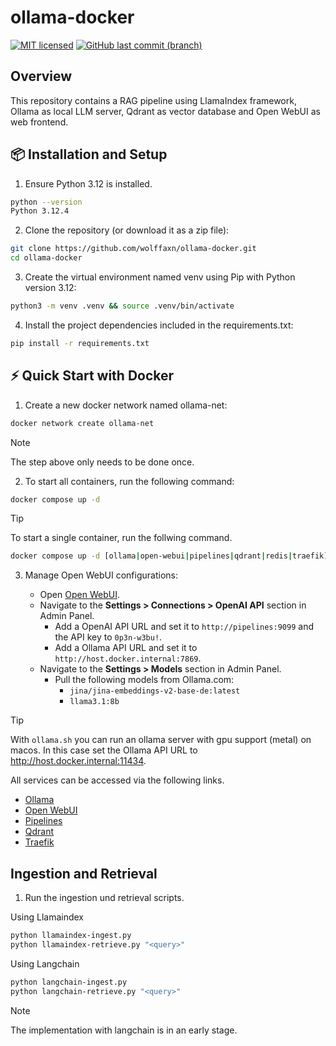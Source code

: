 # ollama-docker

[![MIT licensed](https://img.shields.io/badge/license-MIT-blue.svg)](https://opensource.org/licenses/MIT)
[![GitHub last commit (branch)](https://img.shields.io/github/last-commit/wolffaxn/ollama-docker/main.svg)](https://github.com/wolffaxn/ollama-docker)

## Overview

This repository contains a RAG pipeline using LlamaIndex framework, Ollama as local LLM server, Qdrant as vector database and Open WebUI as web frontend.

## 📦 Installation and Setup

1. Ensure Python 3.12 is installed.

  ```sh
  python --version
  Python 3.12.4
  ```

2. Clone the repository (or download it as a zip file):

  ```sh
  git clone https://github.com/wolffaxn/ollama-docker.git
  cd ollama-docker
  ```

3. Create the virtual environment named venv using Pip with Python version 3.12:

  ```sh
  python3 -m venv .venv && source .venv/bin/activate
  ```

4. Install the project dependencies included in the requirements.txt:

  ```sh
  pip install -r requirements.txt
  ```

 ## ⚡ Quick Start with Docker

1. Create a new docker network named ollama-net:

  ```sh
  docker network create ollama-net 
  ```
> [!NOTE]
> The step above only needs to be done once.

2. To start all containers, run the following command:

  ```sh
  docker compose up -d
  ```

> [!TIP] 
> To start a single container, run the follwing command.
>
> ```sh
> docker compose up -d [ollama|open-webui|pipelines|qdrant|redis|traefik]
> ```

3. Manage Open WebUI configurations:

    - Open [Open WebUI](https://open-webui.localhost).
    - Navigate to the **Settings > Connections > OpenAI API** section in Admin Panel.
      - Add a OpenAI API URL and set it to `http://pipelines:9099` and the API key to `0p3n-w3bu!`.
      - Add a Ollama API URL and set it to `http://host.docker.internal:7869`.
    - Navigate to the **Settings > Models** section in Admin Panel.
      - Pull the following models from Ollama.com:
        - `jina/jina-embeddings-v2-base-de:latest`
        - `llama3.1:8b`

> [!TIP]
> With `ollama.sh` you can run an ollama server with gpu support (metal) on macos. 
> In this case set the Ollama API URL to http://host.docker.internal:11434.

All services can be accessed via the following links.

- [Ollama](https://ollama.localhost)
- [Open WebUI](https://open-webui.localhost)
- [Pipelines](https://pipelines.localhost)
- [Qdrant](https://qdrant.localhost/dashboard)
- [Traefik](https://traefik.localhost)

## Ingestion and Retrieval

1. Run the ingestion und retrieval scripts.

  Using Llamaindex

  ```sh
  python llamaindex-ingest.py
  python llamaindex-retrieve.py "<query>"
  ```

  Using Langchain

  ```sh
  python langchain-ingest.py
  python langchain-retrieve.py "<query>"
  ```
> [!NOTE]
> The implementation with langchain is in an early stage.
